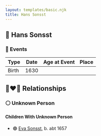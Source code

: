 ```yaml
---
layout: templates/basic.njk
title: Hans Sonsst
---
```

## 🔵 Hans Sonsst

### 📆 Events

Type | Date | Age at Event | Place
------ | ------ | ------ | ------
Birth | 1630 |  |

## 👩‍❤️‍👨 Relationships

### ⚪ Unknown Person

#### Children With Unknown Person
* 🟣 [Eva Sonsst](/people/4/40351050), b. abt 1657